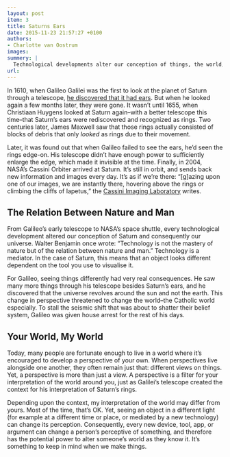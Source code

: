 ```yaml
---
layout: post
item: 3
title: Saturns Ears
date: 2015-11-23 21:57:27 +0100
authors: 
- Charlotte van Oostrum
images:
summery: | 
  Technological developments alter our conception of things, the world, or even the universe. They change your perspective and filter your interpretation of the world around you.
url: 
---
```

In 1610, when Galileo Galilei was the first to look at the planet of Saturn through a telescope, [he discovered that it had ears](https://en.wikipedia.org/wiki/Rings_of_Saturn). But when he looked again a few months later, they were gone. It wasn’t until 1655, when Christiaan Huygens looked at Saturn again–with a better telescope this time–that Saturn’s ears were rediscovered and recognized as rings. Two centuries later, James Maxwell saw that those rings actually consisted of blocks of debris that only *looked* as rings due to their movement.

Later, it was found out that when Galileo failed to see the ears, he’d seen the rings edge-on. His telescope didn’t have enough power to sufficiently enlarge the edge, which made it invisible at the time. Finally, in 2004, NASA’s Cassini Orbiter arrived at Saturn. It’s still in orbit, and sends back new information and images every day. It’s as if we’re there: “[g]azing upon one of our images, we are instantly there, hovering above the rings or climbing the cliffs of Iapetus,” the [Cassini Imaging Laboratory](http://www.ciclops.org/) writes.

## The Relation Between Nature and Man

From Galileo’s early telescope to NASA’s space shuttle, every technological development altered our conception of Saturn and consequently our universe. Walter Benjamin once wrote: “Technology is not the mastery of nature but of the relation between nature and man.” Technology is a mediator. In the case of Saturn, this means that an object looks different dependent on the tool you use to visualise it.

For Galileo, seeing things differently had very real consequences. He saw many more things through his telescope besides Saturn’s ears, and he discovered that the universe revolves around the sun and not the earth. This change in perspective threatened to change the world–the Catholic world especially. To stall the seismic shift that was about to shatter their belief system, Galileo was given house arrest for the rest of his days.

## Your World, My World

Today, many people are fortunate enough to live in a world where it’s encouraged to develop a perspective of your own. When perspectives live alongside one another, they often remain just that: different views on things. Yet, a perspective is more than just a view. A perspective is a filter for your interpretation of the world around you, just as Galilei’s telescope created the context for his interpretation of Saturn’s rings. 

Depending upon the context, my interpretation of the world may differ from yours. 
Most of the time, that’s OK. Yet, seeing an object in a different light (for example at a different time or place, or mediated by a new technology) can change its perception. Consequently, every new device, tool, app, or argument can change a person’s perceptive of something, and therefore has the potential power to alter someone’s world as they know it. It’s something to keep in mind when we make things. 


